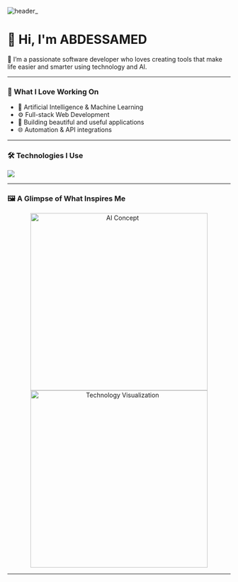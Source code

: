![header_](https://github.com/user-attachments/assets/e8805ffb-78e4-4c6e-84ef-c6aa55e4e134)

# 👋 Hi, I'm ABDESSAMED

🚀 I’m a passionate software developer who loves creating tools that make life easier and smarter using technology and AI.

---

### 🤖 What I Love Working On

- 🧠 Artificial Intelligence & Machine Learning
- ⚙️ Full-stack Web Development
- 📱 Building beautiful and useful applications
- 🌐 Automation & API integrations

---

### 🛠️ Technologies I Use

<p align="left">
  <img src="https://skillicons.dev/icons?i=laravel,vue,python,js,php,mysql,html,css,git,github" />
</p>

---

### 🖼️ A Glimpse of What Inspires Me

<p align="center">
  <img src="https://cdn.pixabay.com/photo/2017/06/06/22/16/artificial-intelligence-2371456_1280.jpg" width="400" alt="AI Concept" />
  <img src="https://cdn.pixabay.com/photo/2020/02/14/13/16/artificial-intelligence-4846062_1280.jpg" width="400" alt="Technology Visualization" />
</p>

---



